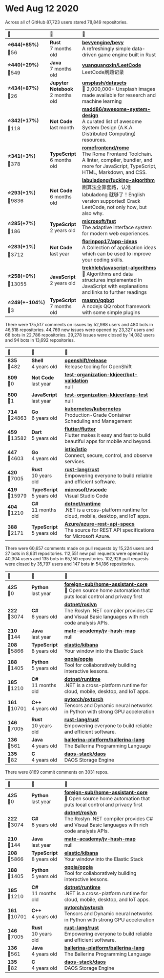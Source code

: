 # Wed Aug 12 2020

Across all of GitHub 87,723 users stared 
78,849 repositories. 

| :page_with_curl: | :calendar: | :page_with_curl: |
| :--- | :--- | :--- |
| **:star:644(+85%)**<br>:twisted_rightwards_arrows:56 | **Rust**<br>7 months old | **[bevyengine/bevy](https://github.com/bevyengine/bevy)**<br>A refreshingly simple data-driven game engine built in Rust |
| **:star:440(+29%)**<br>:twisted_rightwards_arrows:549 | **Java**<br>7 months old | **[yuanguangxin/LeetCode](https://github.com/yuanguangxin/LeetCode)**<br>LeetCode刷题记录 |
| **:star:434(+87%)**<br>:twisted_rightwards_arrows:26 | **Jupyter Notebook**<br>2 months old | **[unsplash/datasets](https://github.com/unsplash/datasets)**<br>🎁 2,000,000+ Unsplash images made available for research and machine learning |
| **:star:342(+17%)**<br>:twisted_rightwards_arrows:118 | **Not Code**<br>last month | **[madd86/awesome-system-design](https://github.com/madd86/awesome-system-design)**<br>A curated list of awesome System Design (A.K.A. Distributed Computing) resources.  |
| **:star:341(+3%)**<br>:twisted_rightwards_arrows:378 | **TypeScript**<br>6 months old | **[romefrontend/rome](https://github.com/romefrontend/rome)**<br>The Rome Frontend Toolchain. A linter, compiler, bundler, and more for JavaScript, TypeScript, HTML, Markdown, and CSS. |
| **:star:293(+1%)**<br>:twisted_rightwards_arrows:9836 | **Not Code**<br>6 months old | **[labuladong/fucking-algorithm](https://github.com/labuladong/fucking-algorithm)**<br>刷算法全靠套路，认准 labuladong 就够了！English version supported! Crack LeetCode, not only how, but also why.  |
| **:star:285(+7%)**<br>:twisted_rightwards_arrows:186 | **TypeScript**<br>2 years old | **[microsoft/fast](https://github.com/microsoft/fast)**<br>The adaptive interface system  for modern web experiences. |
| **:star:283(+1%)**<br>:twisted_rightwards_arrows:3712 | **Not Code**<br>last year | **[florinpop17/app-ideas](https://github.com/florinpop17/app-ideas)**<br>A Collection of application ideas which can be used to improve your coding skills. |
| **:star:258(+0%)**<br>:twisted_rightwards_arrows:13055 | **JavaScript**<br>2 years old | **[trekhleb/javascript-algorithms](https://github.com/trekhleb/javascript-algorithms)**<br>📝 Algorithms and data structures implemented in JavaScript with explanations and links to further readings |
| **:star:249(+-104%)**<br>:twisted_rightwards_arrows:3 | **TypeScript**<br>7 months old | **[masnn/qqbot](https://github.com/masnn/qqbot)**<br>A nodejs QQ robot framework with some simple plugins |

There were 175,517 comments on issues by 52,988 users and 480 bots in 46,518 repositories.
44,769 new issues were opened by 23,327 users and 68 bots in 22,786 repositories.
29,278 issues were closed by 14,082 users and 94 bots in 13,692 repositories.

| :speech_balloon: | :calendar: | :page_with_curl: |
| :--- | :--- | :--- |
| **835**<br>:twisted_rightwards_arrows:482 | **Shell**<br>4 years old | **[openshift/release](https://github.com/openshift/release)**<br>Release tooling for OpenShift |
| **809**<br>:twisted_rightwards_arrows:0 | **Not Code**<br>last year | **[test-organization-kkjeer/bot-validation](https://github.com/test-organization-kkjeer/bot-validation)**<br>null |
| **800**<br>:twisted_rightwards_arrows:1 | **JavaScript**<br>last year | **[test-organization-kkjeer/app-test](https://github.com/test-organization-kkjeer/app-test)**<br>null |
| **714**<br>:twisted_rightwards_arrows:24863 | **Go**<br>6 years old | **[kubernetes/kubernetes](https://github.com/kubernetes/kubernetes)**<br>Production-Grade Container Scheduling and Management |
| **459**<br>:twisted_rightwards_arrows:13582 | **Dart**<br>5 years old | **[flutter/flutter](https://github.com/flutter/flutter)**<br>Flutter makes it easy and fast to build beautiful apps for mobile and beyond. |
| **447**<br>:twisted_rightwards_arrows:4603 | **Go**<br>4 years old | **[istio/istio](https://github.com/istio/istio)**<br>Connect, secure, control, and observe services. |
| **420**<br>:twisted_rightwards_arrows:7005 | **Rust**<br>10 years old | **[rust-lang/rust](https://github.com/rust-lang/rust)**<br>Empowering everyone to build reliable and efficient software. |
| **419**<br>:twisted_rightwards_arrows:15979 | **TypeScript**<br>5 years old | **[microsoft/vscode](https://github.com/microsoft/vscode)**<br>Visual Studio Code |
| **404**<br>:twisted_rightwards_arrows:1210 | **C#**<br>11 months old | **[dotnet/runtime](https://github.com/dotnet/runtime)**<br>.NET is a cross-platform runtime for cloud, mobile, desktop, and IoT apps. |
| **388**<br>:twisted_rightwards_arrows:2171 | **TypeScript**<br>5 years old | **[Azure/azure-rest-api-specs](https://github.com/Azure/azure-rest-api-specs)**<br>The source for REST API specifications for Microsoft Azure. |

There were 60,657 comments made on pull requests by 15,224 users and 27 bots in 8,631 repositories.
112,551 new pull requests were opened by 40,304 users and 135 bots in 65,150 repositories.
102,928 pull requests were closed by 35,797 users and 147 bots in 54,186 repositories.

| :speech_balloon: | :calendar: | :page_with_curl: |
| :--- | :--- | :--- |
| **425**<br>:twisted_rightwards_arrows:0 | **Python**<br>last year | **[foreign-sub/home-assistant-core](https://github.com/foreign-sub/home-assistant-core)**<br>:house_with_garden: Open source home automation that puts local control and privacy first |
| **222**<br>:twisted_rightwards_arrows:3074 | **C#**<br>6 years old | **[dotnet/roslyn](https://github.com/dotnet/roslyn)**<br>The Roslyn .NET compiler provides C# and Visual Basic languages with rich code analysis APIs. |
| **210**<br>:twisted_rightwards_arrows:144 | **Java**<br>last year | **[mate-academy/jv-hash-map](https://github.com/mate-academy/jv-hash-map)**<br>null |
| **208**<br>:twisted_rightwards_arrows:5866 | **TypeScript**<br>8 years old | **[elastic/kibana](https://github.com/elastic/kibana)**<br>Your window into the Elastic Stack |
| **188**<br>:twisted_rightwards_arrows:1405 | **Python**<br>5 years old | **[oppia/oppia](https://github.com/oppia/oppia)**<br>Tool for collaboratively building interactive lessons. |
| **185**<br>:twisted_rightwards_arrows:1210 | **C#**<br>11 months old | **[dotnet/runtime](https://github.com/dotnet/runtime)**<br>.NET is a cross-platform runtime for cloud, mobile, desktop, and IoT apps. |
| **161**<br>:twisted_rightwards_arrows:10701 | **C++**<br>4 years old | **[pytorch/pytorch](https://github.com/pytorch/pytorch)**<br>Tensors and Dynamic neural networks in Python with strong GPU acceleration |
| **146**<br>:twisted_rightwards_arrows:7005 | **Rust**<br>10 years old | **[rust-lang/rust](https://github.com/rust-lang/rust)**<br>Empowering everyone to build reliable and efficient software. |
| **136**<br>:twisted_rightwards_arrows:561 | **Java**<br>4 years old | **[ballerina-platform/ballerina-lang](https://github.com/ballerina-platform/ballerina-lang)**<br>The Ballerina Programming Language |
| **135**<br>:twisted_rightwards_arrows:82 | **C**<br>4 years old | **[daos-stack/daos](https://github.com/daos-stack/daos)**<br>DAOS Storage Engine |

There were 8169 commit comments on 3031 repos.

| :speech_balloon: | :calendar: | :page_with_curl: |
| :--- | :--- | :--- |
| **425**<br>:twisted_rightwards_arrows:0 | **Python**<br>last year | **[foreign-sub/home-assistant-core](https://github.com/foreign-sub/home-assistant-core)**<br>:house_with_garden: Open source home automation that puts local control and privacy first |
| **222**<br>:twisted_rightwards_arrows:3074 | **C#**<br>6 years old | **[dotnet/roslyn](https://github.com/dotnet/roslyn)**<br>The Roslyn .NET compiler provides C# and Visual Basic languages with rich code analysis APIs. |
| **210**<br>:twisted_rightwards_arrows:144 | **Java**<br>last year | **[mate-academy/jv-hash-map](https://github.com/mate-academy/jv-hash-map)**<br>null |
| **208**<br>:twisted_rightwards_arrows:5866 | **TypeScript**<br>8 years old | **[elastic/kibana](https://github.com/elastic/kibana)**<br>Your window into the Elastic Stack |
| **188**<br>:twisted_rightwards_arrows:1405 | **Python**<br>5 years old | **[oppia/oppia](https://github.com/oppia/oppia)**<br>Tool for collaboratively building interactive lessons. |
| **185**<br>:twisted_rightwards_arrows:1210 | **C#**<br>11 months old | **[dotnet/runtime](https://github.com/dotnet/runtime)**<br>.NET is a cross-platform runtime for cloud, mobile, desktop, and IoT apps. |
| **161**<br>:twisted_rightwards_arrows:10701 | **C++**<br>4 years old | **[pytorch/pytorch](https://github.com/pytorch/pytorch)**<br>Tensors and Dynamic neural networks in Python with strong GPU acceleration |
| **146**<br>:twisted_rightwards_arrows:7005 | **Rust**<br>10 years old | **[rust-lang/rust](https://github.com/rust-lang/rust)**<br>Empowering everyone to build reliable and efficient software. |
| **136**<br>:twisted_rightwards_arrows:561 | **Java**<br>4 years old | **[ballerina-platform/ballerina-lang](https://github.com/ballerina-platform/ballerina-lang)**<br>The Ballerina Programming Language |
| **135**<br>:twisted_rightwards_arrows:82 | **C**<br>4 years old | **[daos-stack/daos](https://github.com/daos-stack/daos)**<br>DAOS Storage Engine |


